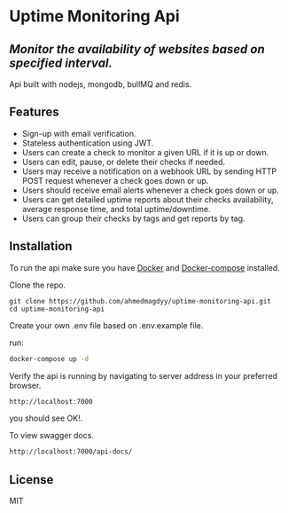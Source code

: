 # Uptime Monitoring Api
## _Monitor the availability of websites based on specified interval._

Api built with nodejs, mongodb, bullMQ and redis.

## Features

- Sign-up with email verification.
- Stateless authentication using JWT.
- Users can create a check to monitor a given URL if it is up or down.
- Users can edit, pause, or delete their checks if needed.
- Users may receive a notification on a webhook URL by sending HTTP POST request whenever a check goes down or up.
- Users should receive email alerts whenever a check goes down or up.
- Users can get detailed uptime reports about their checks availability, average response time, and total uptime/downtime.
- Users can group their checks by tags and get reports by tag.

## Installation

To run the api make sure you have [Docker](https://docs.docker.com/get-docker/) and [Docker-compose](https://docs.docker.com/compose/install/) installed.

Clone the repo.
```
git clone https://github.com/ahmedmagdyy/uptime-monitoring-api.git
cd uptime-monitoring-api
```
Create your own .env file based on .env.example file.

run:
```sh
docker-compose up -d
```

Verify the api is running by navigating to server address in your preferred browser.

```sh
http://localhost:7000
```
you should see OK!.



To view swagger docs.
```sh
http://localhost:7000/api-docs/
```

## License

MIT
